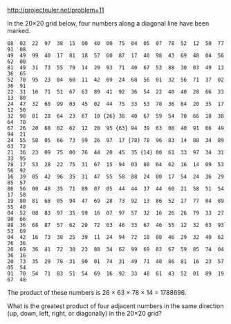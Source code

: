 http://projecteuler.net/problem=11

In the 20×20 grid below, four numbers along a diagonal line have been marked.

    08  02  22  97  38  15  00  40  00  75  04  05  07  78  52  12  50  77  91  08
    49  49  99  40  17  81  18  57  60  87  17  40  98  43  69  48  04  56  62  00
    81  49  31  73  55  79  14  29  93  71  40  67  53  88  30  03  49  13  36  65
    52  70  95  23  04  60  11  42  69  24  68  56  01  32  56  71  37  02  36  91
    22  31  16  71  51  67  63  89  41  92  36  54  22  40  40  28  66  33  13  80
    24  47  32  60  99  03  45  02  44  75  33  53  78  36  84  20  35  17  12  50
    32  98  81  28  64  23  67  10 {26} 38  40  67  59  54  70  66  18  38  64  70
    67  26  20  68  02  62  12  20  95 {63} 94  39  63  08  40  91  66  49  94  21
    24  55  58  05  66  73  99  26  97  17 {78} 78  96  83  14  88  34  89  63  72
    21  36  23  09  75  00  76  44  20  45  35 {14} 00  61  33  97  34  31  33  95
    78  17  53  28  22  75  31  67  15  94  03  80  04  62  16  14  09  53  56  92
    16  39  05  42  96  35  31  47  55  58  88  24  00  17  54  24  36  29  85  57
    86  56  00  48  35  71  89  07  05  44  44  37  44  60  21  58  51  54  17  58
    19  80  81  68  05  94  47  69  28  73  92  13  86  52  17  77  04  89  55  40
    04  52  08  83  97  35  99  16  07  97  57  32  16  26  26  79  33  27  98  66
    88  36  68  87  57  62  20  72  03  46  33  67  46  55  12  32  63  93  53  69
    04  42  16  73  38  25  39  11  24  94  72  18  08  46  29  32  40  62  76  36
    20  69  36  41  72  30  23  88  34  62  99  69  82  67  59  85  74  04  36  16
    20  73  35  29  78  31  90  01  74  31  49  71  48  86  81  16  23  57  05  54
    01  70  54  71  83  51  54  69  16  92  33  48  61  43  52  01  89  19  67  48

The product of these numbers is 26 × 63 × 78 × 14 = 1788696.

What is the greatest product of four adjacent numbers in the same direction
(up, down, left, right, or diagonally) in the 20×20 grid?
